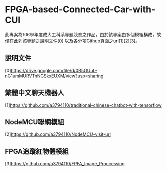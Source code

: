 # FPGA-based-Connected-Car-with-CUI

此專案為106學年度成大工科系專題競賽之作品，由於該專案由多個模組構成，故僅在此列該專題之說明文件[0]
以及各分項Github頁面之url[1][2][3]。

## 說明文件
[0]https://drive.google.com/file/d/0B5OUuL-nG1umMURVTnNGSkxEUXM/view?usp=sharing

## 繁體中文聊天機器人
[1]https://github.com/a3794110/traditional-chinese-chatbot-with-tensorflow

## NodeMCU聯網模組
[2]https://github.com/a3794110/NodeMCU-visit-url

## FPGA追蹤紅物體模組
[3]https://github.com/a3794110/FPFA_Image_Proccessing
